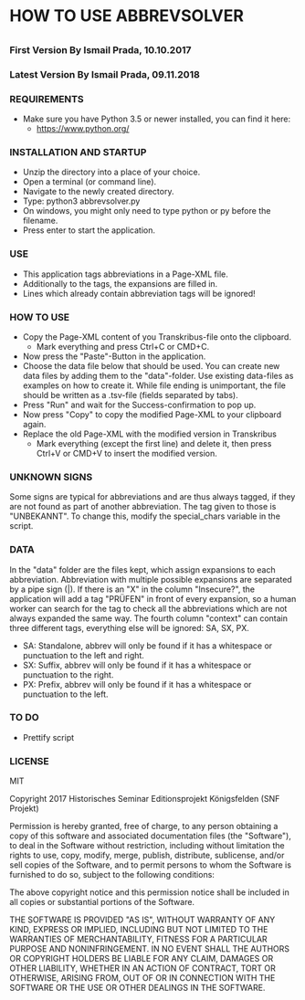 ######
# HOW TO USE ABBREVSOLVER
######
### First Version By Ismail Prada, 10.10.2017 ###
### Latest Version By Ismail Prada, 09.11.2018 ###

### REQUIREMENTS ###
- Make sure you have Python 3.5 or newer installed, you can find it here:
    - https://www.python.org/

### INSTALLATION AND STARTUP ###
- Unzip the directory into a place of your choice.
- Open a terminal (or command line).
- Navigate to the newly created directory.
- Type: python3 abbrevsolver.py
- On windows, you might only need to type python or py before the filename.
- Press enter to start the application.

### USE ###
- This application tags abbreviations in a Page-XML file. 
- Additionally to the tags, the expansions are filled in.
- Lines which already contain abbreviation tags will be ignored!

### HOW TO USE ###
- Copy the Page-XML content of you Transkribus-file onto the clipboard.
    - Mark everything and press Ctrl+C or CMD+C.
- Now press the "Paste"-Button in the application.
- Choose the data file below that should be used. You can create new data
    files by adding them to the "data"-folder. Use existing data-files
    as examples on how to create it. While file ending is unimportant,
    the file should be written as a .tsv-file (fields separated by tabs).
- Press "Run" and wait for the Success-confirmation to pop up. 
- Now press "Copy" to copy the modified Page-XML to your clipboard again.
- Replace the old Page-XML with the modified version in Transkribus
    - Mark everything (except the first line) and delete it, then 
        press Ctrl+V or CMD+V to insert the modified version.
        
### UNKNOWN SIGNS ###
Some signs are typical for abbreviations and are thus always tagged, if
they are not found as part of another abbreviation. The tag given to
those is "UNBEKANNT".
To change this, modify the special_chars variable in the script.
        
### DATA ###
In the "data" folder are the files kept, which assign expansions to each
abbreviation. Abbreviation with multiple possible expansions are separated
by a pipe sign (|). If there is an "X" in the column "Insecure?",
the application will add a tag "PRÜFEN" in front of every expansion, so
a human worker can search for the tag to check all the abbreviations
which are not always expanded the same way.
The fourth column "context" can contain three different tags, everything
else will be ignored: SA, SX, PX.
- SA: Standalone, abbrev will only be found if it has a whitespace or punctuation
    to the left and right.
- SX: Suffix, abbrev will only be found if it has a whitespace or punctuation
    to the right.
- PX: Prefix, abbrev will only be found if it has a whitespace or punctuation
    to the left.

### TO DO ###
- Prettify script

### LICENSE ###

MIT

Copyright 2017 Historisches Seminar Editionsprojekt Königsfelden (SNF Projekt)

Permission is hereby granted, free of charge, to any person obtaining a 
copy of this software and associated documentation files (the "Software"), 
to deal in the Software without restriction, including without limitation 
the rights to use, copy, modify, merge, publish, distribute, sublicense, 
and/or sell copies of the Software, and to permit persons to whom the 
Software is furnished to do so, subject to the following conditions:

The above copyright notice and this permission notice shall be included 
in all copies or substantial portions of the Software.

THE SOFTWARE IS PROVIDED "AS IS", WITHOUT WARRANTY OF ANY KIND, EXPRESS 
OR IMPLIED, INCLUDING BUT NOT LIMITED TO THE WARRANTIES OF MERCHANTABILITY, 
FITNESS FOR A PARTICULAR PURPOSE AND NONINFRINGEMENT. IN NO EVENT SHALL 
THE AUTHORS OR COPYRIGHT HOLDERS BE LIABLE FOR ANY CLAIM, DAMAGES OR OTHER 
LIABILITY, WHETHER IN AN ACTION OF CONTRACT, TORT OR OTHERWISE, ARISING 
FROM, OUT OF OR IN CONNECTION WITH THE SOFTWARE OR THE USE OR OTHER DEALINGS 
IN THE SOFTWARE.
